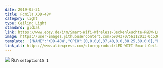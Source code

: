 ```yaml
---
date: 2019-03-31
title: Fcmila XDD-48W
category: light
type: Ceiling Light
standard: global
link: https://www.ebay.de/itm/Smart-Wifi-Wireless-Deckenleuchte-RGBW-Lampe-fur-Alexa-Google-AC90-240V-/113447726477
image: https://user-images.githubusercontent.com/5904370/56112013-0c536c80-5f5a-11e9-86fe-8688ad21f8c6.png
template: '{"NAME":"XDD-48W","GPIO":[0,0,0,0,37,40,0,0,38,25,39,0,0],"FLAG":0,"BASE":18}' 
link_alt: https://www.aliexpress.com/store/product/LED-WIFI-Smart-Ceiling-Light-RGB-Dimmable-48W-APP-Remote-control-Lamp-for-Bed-Room-Living/1827431_32966143703.html
---
```


![](https://user-images.githubusercontent.com/5904370/56112085-4c1a5400-5f5a-11e9-8c6a-1fce0f36f146.png)
Run `setoption15 1`




